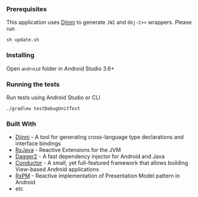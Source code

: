 ### Prerequisites

This application uses [Djinni](https://github.com/dropbox/djinni) to generate `JNI` and `Obj-C++` wrappers. Please run

```
sh update.sh
```

### Installing

Open `android` folder in Android Studio 3.6+

### Running the tests

Run tests using Android Studio or CLI

```
./gradlew testDebugUnitTest
```

### Built With

* [Djinni](https://github.com/dropbox/djinni) - A tool for generating cross-language type declarations and interface bindings
* [RxJava](https://github.com/ReactiveX/RxJava) - Reactive Extensions for the JVM
* [Dagger2](https://github.com/google/dagger) - A fast dependency injector for Android and Java
* [Conductor](https://github.com/bluelinelabs/Conductor) - A small, yet full-featured framework that allows building View-based Android applications
* [RxPM](https://github.com/dmdevgo/RxPM) - Reactive implementation of Presentation Model pattern in Android
* etc